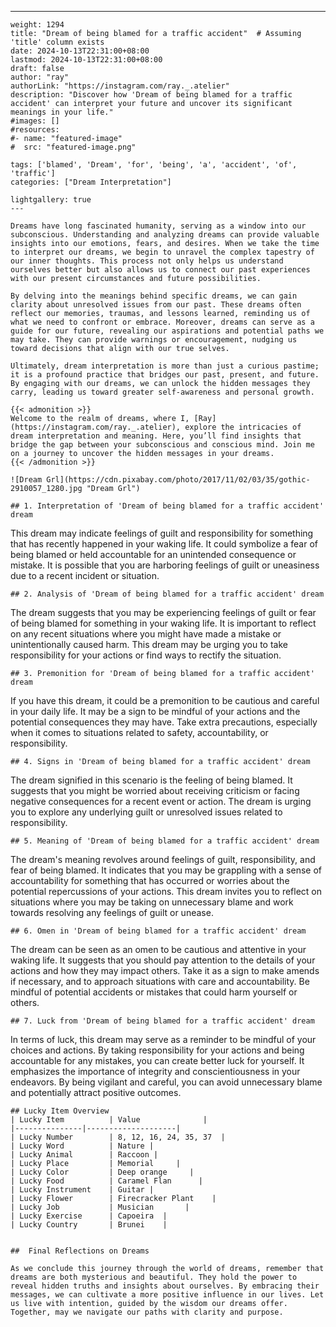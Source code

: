 ---
    weight: 1294
    title: "Dream of being blamed for a traffic accident"  # Assuming 'title' column exists
    date: 2024-10-13T22:31:00+08:00
    lastmod: 2024-10-13T22:31:00+08:00
    draft: false
    author: "ray"
    authorLink: "https://instagram.com/ray._.atelier"
    description: "Discover how 'Dream of being blamed for a traffic accident' can interpret your future and uncover its significant meanings in your life."
    #images: []
    #resources:
    #- name: "featured-image"
    #  src: "featured-image.png"
    
    tags: ['blamed', 'Dream', 'for', 'being', 'a', 'accident', 'of', 'traffic']
    categories: ["Dream Interpretation"]
    
    lightgallery: true
    ---
    
    Dreams have long fascinated humanity, serving as a window into our subconscious. Understanding and analyzing dreams can provide valuable insights into our emotions, fears, and desires. When we take the time to interpret our dreams, we begin to unravel the complex tapestry of our inner thoughts. This process not only helps us understand ourselves better but also allows us to connect our past experiences with our present circumstances and future possibilities.
    
    By delving into the meanings behind specific dreams, we can gain clarity about unresolved issues from our past. These dreams often reflect our memories, traumas, and lessons learned, reminding us of what we need to confront or embrace. Moreover, dreams can serve as a guide for our future, revealing our aspirations and potential paths we may take. They can provide warnings or encouragement, nudging us toward decisions that align with our true selves.
    
    Ultimately, dream interpretation is more than just a curious pastime; it is a profound practice that bridges our past, present, and future. By engaging with our dreams, we can unlock the hidden messages they carry, leading us toward greater self-awareness and personal growth.
    
    {{< admonition >}}
    Welcome to the realm of dreams, where I, [Ray](https://instagram.com/ray._.atelier), explore the intricacies of dream interpretation and meaning. Here, you’ll find insights that bridge the gap between your subconscious and conscious mind. Join me on a journey to uncover the hidden messages in your dreams.
    {{< /admonition >}}
    
    ![Dream Grl](https://cdn.pixabay.com/photo/2017/11/02/03/35/gothic-2910057_1280.jpg "Dream Grl")
    
    ## 1. Interpretation of 'Dream of being blamed for a traffic accident' dream
    
This dream may indicate feelings of guilt and responsibility for something that has recently happened in your waking life. It could symbolize a fear of being blamed or held accountable for an unintended consequence or mistake. It is possible that you are harboring feelings of guilt or uneasiness due to a recent incident or situation.
    
    ## 2. Analysis of 'Dream of being blamed for a traffic accident' dream
    
The dream suggests that you may be experiencing feelings of guilt or fear of being blamed for something in your waking life. It is important to reflect on any recent situations where you might have made a mistake or unintentionally caused harm. This dream may be urging you to take responsibility for your actions or find ways to rectify the situation.
    
    ## 3. Premonition for 'Dream of being blamed for a traffic accident' dream
    
If you have this dream, it could be a premonition to be cautious and careful in your daily life. It may be a sign to be mindful of your actions and the potential consequences they may have. Take extra precautions, especially when it comes to situations related to safety, accountability, or responsibility.
    
    ## 4. Signs in 'Dream of being blamed for a traffic accident' dream
    
The dream signified in this scenario is the feeling of being blamed. It suggests that you might be worried about receiving criticism or facing negative consequences for a recent event or action. The dream is urging you to explore any underlying guilt or unresolved issues related to responsibility.
    
    ## 5. Meaning of 'Dream of being blamed for a traffic accident' dream
    
The dream's meaning revolves around feelings of guilt, responsibility, and fear of being blamed. It indicates that you may be grappling with a sense of accountability for something that has occurred or worries about the potential repercussions of your actions. This dream invites you to reflect on situations where you may be taking on unnecessary blame and work towards resolving any feelings of guilt or unease.
    
    ## 6. Omen in 'Dream of being blamed for a traffic accident' dream
    
The dream can be seen as an omen to be cautious and attentive in your waking life. It suggests that you should pay attention to the details of your actions and how they may impact others. Take it as a sign to make amends if necessary, and to approach situations with care and accountability. Be mindful of potential accidents or mistakes that could harm yourself or others.
    
    ## 7. Luck from 'Dream of being blamed for a traffic accident' dream
    
In terms of luck, this dream may serve as a reminder to be mindful of your choices and actions. By taking responsibility for your actions and being accountable for any mistakes, you can create better luck for yourself. It emphasizes the importance of integrity and conscientiousness in your endeavors. By being vigilant and careful, you can avoid unnecessary blame and potentially attract positive outcomes.
    
    ## Lucky Item Overview
    | Lucky Item          | Value              |
    |---------------|--------------------|
    | Lucky Number        | 8, 12, 16, 24, 35, 37  |
    | Lucky Word          | Nature |
    | Lucky Animal        | Raccoon |
    | Lucky Place         | Memorial     |
    | Lucky Color         | Deep orange     |
    | Lucky Food          | Caramel Flan      |
    | Lucky Instrument    | Guitar |
    | Lucky Flower        | Firecracker Plant    |
    | Lucky Job           | Musician       |
    | Lucky Exercise      | Capoeira  |
    | Lucky Country       | Brunei    |
    
    
    ##  Final Reflections on Dreams
    
    As we conclude this journey through the world of dreams, remember that dreams are both mysterious and beautiful. They hold the power to reveal hidden truths and insights about ourselves. By embracing their messages, we can cultivate a more positive influence in our lives. Let us live with intention, guided by the wisdom our dreams offer. Together, may we navigate our paths with clarity and purpose.
    